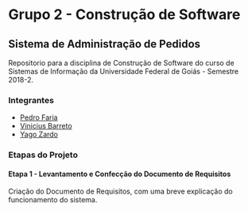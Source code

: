 # Grupo 2 - Construção de Software
## Sistema de Administração de Pedidos 
Repositorio para a disciplina de Construção de Software do curso de Sistemas de Informação da Universidade Federal de Goiás - Semestre 2018-2.
### Integrantes
* [Pedro Faria](https://github.com/pedrooofaria) 
* [Vinicius Barreto](https://github.com/viniiciusbc)
* [Yago Zardo](https://github.com/yagozardo)

### Etapas do Projeto
#### Etapa 1 - Levantamento e Confecção do Documento de Requisitos
Criação do Documento de Requisitos, com uma breve explicação do funcionamento do sistema.
